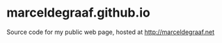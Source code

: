 marceldegraaf.github.io
=======================

Source code for my public web page, hosted at http://marceldegraaf.net
